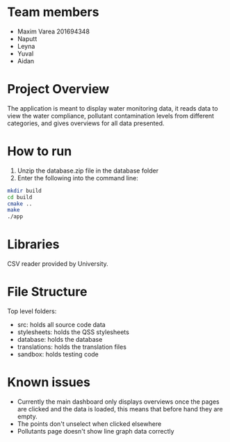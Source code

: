 # Team members
 - Maxim Varea 201694348
 - Naputt
 - Leyna
 - Yuval
 - Aidan

# Project Overview

The application is meant to display water monitoring data, it reads data to view the water compliance, pollutant contamination levels from different categories, and gives overviews for all data presented.

# How to run

1. Unzip the database.zip file in the database folder
2. Enter the following into the command line:
```sh
mkdir build
cd build
cmake ..
make
./app
```

# Libraries

CSV reader provided by University.

# File Structure

Top level folders:
 - src: holds all source code data
 - stylesheets: holds the QSS stylesheets
 - database: holds the database
 - translations: holds the translation files
 - sandbox: holds testing code

# Known issues

- Currently the main dashboard only displays overviews once the pages are clicked and the data is loaded, this means that before hand they are empty.
- The points don't unselect when clicked elsewhere
- Pollutants page doesn't show line graph data correctly